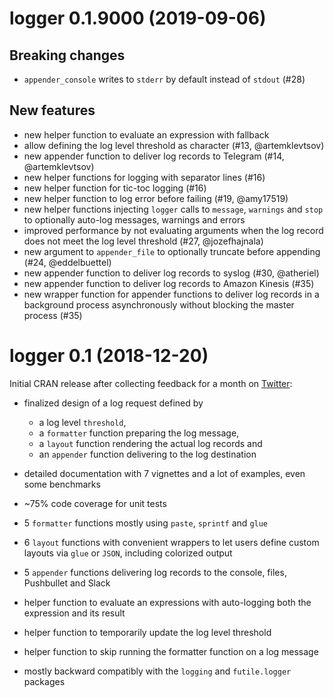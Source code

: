 # logger 0.1.9000 (2019-09-06)

## Breaking changes

* `appender_console` writes to `stderr` by default instead of `stdout` (#28)

## New features

* new helper function to evaluate an expression with fallback
* allow defining the log level threshold as character (#13, @artemklevtsov)
* new appender function to deliver log records to Telegram (#14, @artemklevtsov)
* new helper functions for logging with separator lines (#16)
* new helper function for tic-toc logging (#16)
* new helper function to log error before failing (#19, @amy17519)
* new helper functions injecting `logger` calls to `message`, `warnings` and `stop` to optionally auto-log messages, warnings and errors
* improved performance by not evaluating arguments when the log record does not meet the log level threshold (#27, @jozefhajnala)
* new argument to `appender_file` to optionally truncate before appending (#24, @eddelbuettel)
* new appender function to deliver log records to syslog (#30, @atheriel)
* new appender function to deliver log records to Amazon Kinesis (#35)
* new wrapper function for appender functions to deliver log records in a background process asynchronously without blocking the master process (#35)

# logger 0.1 (2018-12-20)

Initial CRAN release after collecting feedback for a month on [Twitter](https://twitter.com/daroczig/status/1067461632677330944):

* finalized design of a log request defined by

    * a log level `threshold`,
    * a `formatter` function preparing the log message,
    * a `layout` function rendering the actual log records and
    * an `appender` function delivering to the log destination

* detailed documentation with 7 vignettes and a lot of examples, even some benchmarks
* ~75% code coverage for unit tests
* 5 `formatter` functions mostly using `paste`, `sprintf` and `glue`
* 6 `layout` functions with convenient wrappers to let users define custom layouts via `glue` or `JSON`, including colorized output
* 5 `appender` functions delivering log records to the console, files, Pushbullet and Slack
* helper function to evaluate an expressions with auto-logging both the expression and its result
* helper function to temporarily update the log level threshold
* helper function to skip running the formatter function on a log message
* mostly backward compatibly with the `logging` and `futile.logger` packages
